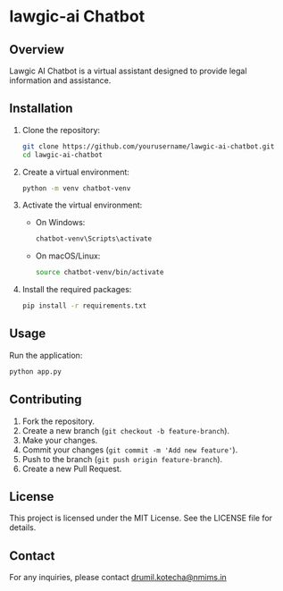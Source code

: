 
# lawgic-ai Chatbot

## Overview

Lawgic AI Chatbot is a virtual assistant designed to provide legal information and assistance. 

## Installation

1. Clone the repository:
    ```sh
    git clone https://github.com/yourusername/lawgic-ai-chatbot.git
    cd lawgic-ai-chatbot
    ```

2. Create a virtual environment:
    ```sh
    python -m venv chatbot-venv
    ```

3. Activate the virtual environment:
    - On Windows:
        ```sh
        chatbot-venv\Scripts\activate
        ```
    - On macOS/Linux:
        ```sh
        source chatbot-venv/bin/activate
        ```

4. Install the required packages:
    ```sh
    pip install -r requirements.txt
    ```

## Usage

Run the application:
```sh
python app.py
```

## Contributing

1. Fork the repository.
2. Create a new branch (`git checkout -b feature-branch`).
3. Make your changes.
4. Commit your changes (`git commit -m 'Add new feature'`).
5. Push to the branch (`git push origin feature-branch`).
6. Create a new Pull Request.

## License

This project is licensed under the MIT License. See the LICENSE file for details.

## Contact

For any inquiries, please contact drumil.kotecha@nmims.in

